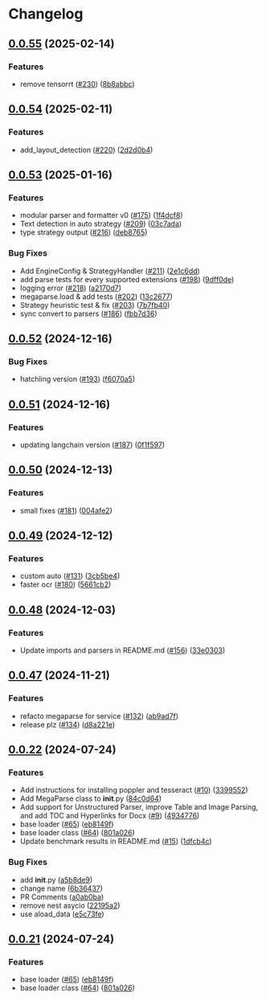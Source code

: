 # Changelog

## [0.0.55](https://github.com/QuivrHQ/MegaParse/compare/megaparse-v0.0.54...megaparse-v0.0.55) (2025-02-14)


### Features

* remove tensorrt ([#230](https://github.com/QuivrHQ/MegaParse/issues/230)) ([8b8abbc](https://github.com/QuivrHQ/MegaParse/commit/8b8abbc6a2a1b33d4e921d55d2519b773ec062c8))

## [0.0.54](https://github.com/QuivrHQ/MegaParse/compare/megaparse-v0.0.53...megaparse-v0.0.54) (2025-02-11)


### Features

* add_layout_detection ([#220](https://github.com/QuivrHQ/MegaParse/issues/220)) ([2d2d0b4](https://github.com/QuivrHQ/MegaParse/commit/2d2d0b42bba4c883db423568e932eda42edd60d7))

## [0.0.53](https://github.com/QuivrHQ/MegaParse/compare/megaparse-v0.0.52...megaparse-v0.0.53) (2025-01-16)


### Features

* modular parser and formatter v0 ([#175](https://github.com/QuivrHQ/MegaParse/issues/175)) ([1f4dcf8](https://github.com/QuivrHQ/MegaParse/commit/1f4dcf88a5901c5a2682cb79284a0dbb08034cb2))
* Text detection in auto strategy ([#209](https://github.com/QuivrHQ/MegaParse/issues/209)) ([03c7ada](https://github.com/QuivrHQ/MegaParse/commit/03c7ada1dc245e13ef41ffd6fa3a8ed869269d37))
* type strategy output ([#216](https://github.com/QuivrHQ/MegaParse/issues/216)) ([deb8765](https://github.com/QuivrHQ/MegaParse/commit/deb8765a4df8917a4857f51a02025243192d5cf8))


### Bug Fixes

* Add EngineConfig & StrategyHandler ([#211](https://github.com/QuivrHQ/MegaParse/issues/211)) ([2e1c6dd](https://github.com/QuivrHQ/MegaParse/commit/2e1c6ddd676227d1cbc4cff9771b20595259ba38))
* add parse tests for every supported extensions ([#198](https://github.com/QuivrHQ/MegaParse/issues/198)) ([9dff0de](https://github.com/QuivrHQ/MegaParse/commit/9dff0de0c1de848151fe9a6519b658f0924c1228))
* logging error ([#218](https://github.com/QuivrHQ/MegaParse/issues/218)) ([a2170d7](https://github.com/QuivrHQ/MegaParse/commit/a2170d7c711a5d7a0531f03aa9576937ddd6576e))
* megaparse.load & add tests ([#202](https://github.com/QuivrHQ/MegaParse/issues/202)) ([13c2677](https://github.com/QuivrHQ/MegaParse/commit/13c2677bdadb4ba985a1abf9bafeb70548ab59f9))
* Strategy heuristic test & fix ([#203](https://github.com/QuivrHQ/MegaParse/issues/203)) ([7b7fb40](https://github.com/QuivrHQ/MegaParse/commit/7b7fb40cae4ed380a5f0ca0035a7bd2bcc9147c3))
* sync convert to parsers ([#186](https://github.com/QuivrHQ/MegaParse/issues/186)) ([fbb7d36](https://github.com/QuivrHQ/MegaParse/commit/fbb7d365fbaf710a687fdc6becacd6d301c09707))

## [0.0.52](https://github.com/QuivrHQ/MegaParse/compare/megaparse-v0.0.51...megaparse-v0.0.52) (2024-12-16)


### Bug Fixes

* hatchling version ([#193](https://github.com/QuivrHQ/MegaParse/issues/193)) ([f6070a5](https://github.com/QuivrHQ/MegaParse/commit/f6070a5483a20eeb83751a2dcfc01b7f0fb14473))

## [0.0.51](https://github.com/QuivrHQ/MegaParse/compare/megaparse-v0.0.50...megaparse-v0.0.51) (2024-12-16)


### Features

* updating langchain version ([#187](https://github.com/QuivrHQ/MegaParse/issues/187)) ([0f1f597](https://github.com/QuivrHQ/MegaParse/commit/0f1f5977df147e6b8c65d55445ccd86ef6f1a862))

## [0.0.50](https://github.com/QuivrHQ/MegaParse/compare/megaparse-v0.0.49...megaparse-v0.0.50) (2024-12-13)


### Features

* small fixes ([#181](https://github.com/QuivrHQ/MegaParse/issues/181)) ([004afe2](https://github.com/QuivrHQ/MegaParse/commit/004afe2f170570075bbebcd32dec5d15ddba4609))

## [0.0.49](https://github.com/QuivrHQ/MegaParse/compare/megaparse-v0.0.48...megaparse-v0.0.49) (2024-12-12)


### Features

* custom auto ([#131](https://github.com/QuivrHQ/MegaParse/issues/131)) ([3cb5be4](https://github.com/QuivrHQ/MegaParse/commit/3cb5be4a8c8eeb6dd6e9b87d7bbca24491db4c29))
* faster ocr ([#180](https://github.com/QuivrHQ/MegaParse/issues/180)) ([5661cb2](https://github.com/QuivrHQ/MegaParse/commit/5661cb2d52d959cbca0f41339791129cd35d4036))

## [0.0.48](https://github.com/QuivrHQ/MegaParse/compare/megaparse-v0.0.47...megaparse-v0.0.48) (2024-12-03)


### Features

* Update imports and parsers in README.md ([#156](https://github.com/QuivrHQ/MegaParse/issues/156)) ([33e0303](https://github.com/QuivrHQ/MegaParse/commit/33e0303821691c4b1fc821e6b33b874bd332d430))

## [0.0.47](https://github.com/QuivrHQ/MegaParse/compare/megaparse-v0.0.46...megaparse-v0.0.47) (2024-11-21)


### Features

* refacto megaparse for service ([#132](https://github.com/QuivrHQ/MegaParse/issues/132)) ([ab9ad7f](https://github.com/QuivrHQ/MegaParse/commit/ab9ad7fb7db580a04a998d144dd2ba3407068334))
* release plz ([#134](https://github.com/QuivrHQ/MegaParse/issues/134)) ([d8a221e](https://github.com/QuivrHQ/MegaParse/commit/d8a221e23f6e15e969c1328f183da3582d0d7925))

## [0.0.22](https://github.com/QuivrHQ/MegaParse/compare/megaparse-v0.0.21...megaparse-v0.0.22) (2024-07-24)


### Features

* Add instructions for installing poppler and tesseract ([#10](https://github.com/QuivrHQ/MegaParse/issues/10)) ([3399552](https://github.com/QuivrHQ/MegaParse/commit/3399552bc8be705f6d34306743388a96d099eebc))
* Add MegaParse class to __init__.py ([84c0d64](https://github.com/QuivrHQ/MegaParse/commit/84c0d648ef1ddf048ec911210d89be155443dc72))
* Add support for Unstructured Parser, improve Table and Image Parsing, and add TOC and Hyperlinks for Docx ([#9](https://github.com/QuivrHQ/MegaParse/issues/9)) ([4934776](https://github.com/QuivrHQ/MegaParse/commit/493477672cef9fe22b0ab56ced1d5572104e1914))
* base loader ([#65](https://github.com/QuivrHQ/MegaParse/issues/65)) ([eb8149f](https://github.com/QuivrHQ/MegaParse/commit/eb8149f05ec2793f59fd87109a1aba8095f6f1d0))
* base loader class ([#64](https://github.com/QuivrHQ/MegaParse/issues/64)) ([801a026](https://github.com/QuivrHQ/MegaParse/commit/801a026e4b3411f8ac85171a6928e3d17c027648))
* Update benchmark results in README.md ([#15](https://github.com/QuivrHQ/MegaParse/issues/15)) ([1dfcb4c](https://github.com/QuivrHQ/MegaParse/commit/1dfcb4ce19467f7fb8137e10e5f5fbf35e563df0))


### Bug Fixes

* add __init__.py ([a5b8de9](https://github.com/QuivrHQ/MegaParse/commit/a5b8de9e1e01ef681ac2ef59a6e111ae7bd6cf70))
* change name ([6b36437](https://github.com/QuivrHQ/MegaParse/commit/6b36437787f048d36d69c3b06c2d59f7dc7a741f))
* PR Comments ([a0ab0ba](https://github.com/QuivrHQ/MegaParse/commit/a0ab0baa5dd9aae644baef55348f1af28a6776a7))
* remove nest asycio ([22195a2](https://github.com/QuivrHQ/MegaParse/commit/22195a27e9dc3583bf1fbde2a95e9fbecc8d96a4))
* use aload_data ([e5c73fe](https://github.com/QuivrHQ/MegaParse/commit/e5c73fefcbf09bb12810adc6d4412f7742c42089))

## [0.0.21](https://github.com/QuivrHQ/MegaParse/compare/v0.0.20...v0.0.21) (2024-07-24)


### Features

* base loader ([#65](https://github.com/QuivrHQ/MegaParse/issues/65)) ([eb8149f](https://github.com/QuivrHQ/MegaParse/commit/eb8149f05ec2793f59fd87109a1aba8095f6f1d0))
* base loader class ([#64](https://github.com/QuivrHQ/MegaParse/issues/64)) ([801a026](https://github.com/QuivrHQ/MegaParse/commit/801a026e4b3411f8ac85171a6928e3d17c027648))
